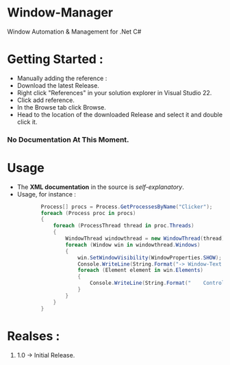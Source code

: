 # Window-Manager
Window Automation &amp; Management for .Net C#

# Getting Started :

 * Manually adding the reference :
  * Download the latest Release.
  * Right click "References" in your solution explorer in Visual Studio 22.
  * Click add reference.
  * In the Browse tab click Browse.
  * Head to the location of the downloaded Release and select it and double click it.

### No Documentation At This Moment.

# Usage 
 * The **XML documentation** in the source is *self-explanatory*.
 * Usage, for instance :
 ```cs
            Process[] procs = Process.GetProcessesByName("Clicker");
            foreach (Process proc in procs)
            {
                foreach (ProcessThread thread in proc.Threads)
                {
                    WindowThread windowthread = new WindowThread(thread);
                    foreach (Window win in windowthread.Windows)
                    {
                        win.SetWindowVisibility(WindowProperties.SHOW);
                        Console.WriteLine(String.Format("-> Window-Text : {0}", win.Text));
                        foreach (Element element in win.Elements)
                        {
                            Console.WriteLine(String.Format("    Control-Text : {0}", element.Text));
                        }
                    }
                }
            }
 ```
   
# Realses : 
  1. 1.0 -> Initial Release.
